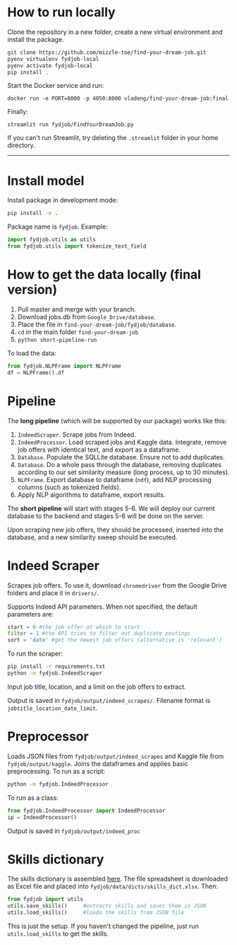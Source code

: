 # How to run locally

Clone the repository in a new folder, create a new virtual environment and install the package. 

```bash
git clone https://github.com/mizzle-toe/find-your-dream-job.git
pyenv virtualenv fydjob-local
pyenv activate fydjob-local
pip install .
```

Start the Docker service and run:

```
docker run -e PORT=8000 -p 4050:8000 vladeng/find-your-dream-job:final
```

Finally:

```
streamlit run fydjob/FindYourDreamJob.py
```

If you can't run Streamlit, try deleting the `.streamlit` folder in your home directory.

---

# Install model

Install package in development mode: 

```bash
pip install -e .
```

Package name is `fydjob`. Example:

```python
import fydjob.utils as utils 
from fydjob.utils import tokenize_text_field
```

# How to get the data locally (final version)

1. Pull master and merge with your branch.
2. Download jobs.db from `Google_Drive/database`.
3. Place the file in `find-your-dream-job/fydjob/database`.
4. `cd` in the main folder `find-your-dream-job`
5. `python short-pipeline-run`

To load the data:

```python
from fydjob.NLPFrame import NLPFrame
df = NLPFrame().df
```

# Pipeline

The **long pipeline** (which will be supported by our package) works like this: 

1.  `IndeedScraper`. Scrape jobs from Indeed.
2. `IndeedProcessor`. Load scraped jobs and Kaggle data. Integrate, remove job offers with identical text, and export as a dataframe.
3. `Database`. Populate the SQLLite database. Ensure not to add duplicates. 
4. `Database`. Do a whole pass through the database, removing duplicates according to our set similarity measure (long process, up to 30 minutes). 
5. `NLPFrame`. Export database to dataframe (`ndf`), add NLP processing columns (such as tokenized fields). 
6. Apply NLP algorithms to dataframe, export results. 

The **short pipeline** will start with stages 5-6. We will deploy our current database to the backend and stages 5-6 will be done on the server. 

Upon scraping new job offers, they should be processed, inserted into the database, and a new similarity sweep should be executed. 

# Indeed Scraper

Scrapes job offers. To use it, download `chromedriver` from the Google Drive folders and place it in `drivers/`. 

Supports Indeed API parameters. When not specified, the default parameters are:

```python
start = 0 #the job offer at which to start
filter = 1 #the API tries to filter out duplicate postings
sort = 'date' #get the newest job offers (alternative is 'relevant')
```

To run the scraper:

```bash
pip install -r requirements.txt
python -m fydjob.IndeedScraper
```

Input job title, location, and a limit on the job offers to extract. 

Output is saved in `fydjob/output/indeed_scrapes/`. Filename format is `jobtitle_location_date_limit`. 

# Preprocessor

Loads JSON files from `fydjob/output/indeed_scrapes` and Kaggle file from `fydjob/output/kaggle`. Joins the dataframes and applies basic preprocessing. To run as a script:

```bash
python -m fydjob.IndeedProcessor 
```

To run as a class: 

``` python
from fydjob.IndeedProcessor import IndeedProcessor
ip = IndeedProcessor()
```

Output is saved in `fydjob/output/indeed_proc`

# Skills dictionary

The skills dictionary is assembled [here](https://docs.google.com/spreadsheets/d/1McSTyy1-kRt-B_Vs8Z-S7OEDVPgWSPwWpCHGnY8AKP0/edit?usp=sharing). The file spreadsheet is downloaded as Excel file and placed into `fydjob/data/dicts/skills_dict.xlsx`. Then:

```python
from fydjob import utils
utils.save_skills()     #extracts skills and saves them in JSON
utils.load_skills()     #loads the skills from JSON file
```

This is just the setup. If you haven't changed the pipeline, just run `utils.load_skills` to get the skills.
